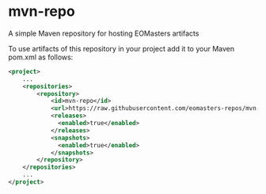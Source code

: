 # mvn-repo
A simple Maven repository for hosting EOMasters artifacts

To use artifacts of this repository in your project add it to your Maven pom.xml as follows:

```xml
<project>
    ...
    <repositories>
        <repository>
            <id>mvn-repo</id>
            <url>https://raw.githubusercontent.com/eomasters-repos/mvn-repo/main/</url>
            <releases>
              <enabled>true</enabled>
            </releases>
            <snapshots>
              <enabled>true</enabled>
            </snapshots>
        </repository>
    </repositories>
    ...
</project>
```
